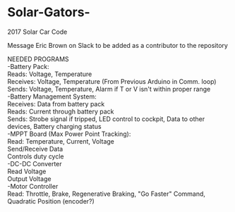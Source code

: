 # Solar-Gators-
2017 Solar Car Code

Message Eric Brown on Slack to be added as a contributor to the repository 

NEEDED PROGRAMS<br />
  -Battery Pack: <br />
      Reads: Voltage, Temperature <br />
      Receives: Voltage, Temperature (From Previous Arduino in Comm. loop) <br />
      Sends: Voltage, Temperature, Alarm if T or V isn't within proper range <br />
  -Battery Management System: <br />
      Receives: Data from battery pack  <br />
      Reads: Current through battery pack <br />
      Sends: Strobe signal if tripped, LED control to cockpit, Data to other devices, Battery charging status  <br />
  -MPPT Board (Max Power Point Tracking):  <br />
      Read: Temperature, Current, Voltage  <br />
      Send/Receive Data  <br />
      Controls duty cycle  <br />
  -DC-DC Converter  <br />
      Read Voltage  <br />
      Output Voltage  <br />
  -Motor Controller  <br />
      Read: Throttle, Brake, Regenerative Braking, "Go Faster" Command, Quadratic Position (encoder?)  <br />
      
      
      
      
      
     
  
      
